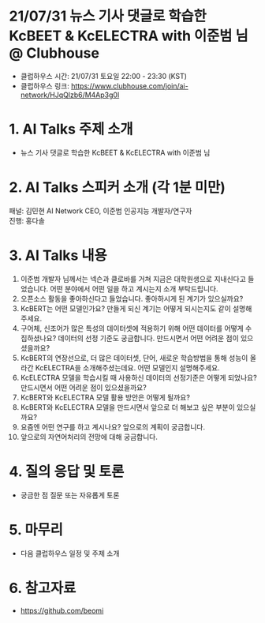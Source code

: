 # 21/07/31 뉴스 기사 댓글로 학습한 KcBEET & KcELECTRA with 이준범 님 @ Clubhouse

- 클럽하우스 시간: 21/07/31 토요일 22:00 - 23:30 (KST)
- 클럽하우스 링크: https://www.clubhouse.com/join/ai-network/HJqQlzb6/M4Ap3g0l

# 1. AI Talks 주제 소개
- 뉴스 기사 댓글로 학습한 KcBEET & KcELECTRA with 이준범 님

# 2. AI Talks 스피커 소개 (각 1분 미만)
패널: 김민현 AI Network CEO, 이준범 인공지능 개발자/연구자  
진행: 홍다솔   

# 3. AI Talks 내용

1. 이준범 개발자 님께서는 넥슨과 클로바를 거쳐 지금은 대학원생으로 지내신다고 들었습니다. 어떤 분야에서 어떤 일을 하고 계시는지 소개 부탁드립니다.  
2. 오픈소스 활동을 좋아하신다고 들었습니다. 좋아하시게 된 계기가 있으실까요?  
3. KcBERT는 어떤 모델인가요? 만들게 되신 계기는 어떻게 되시는지도 같이 설명해주세요.  
4. 구어체, 신조어가 많은 특성의 데이터셋에 적용하기 위해 어떤 데이터를 어떻게 수집하셨나요? 데이터의 선정 기준도 궁금합니다. 만드시면서 어떤 어려운 점이 있으셨을까요?  
5. KcBERT의 연장선으로, 더 많은 데이터셋, 단어, 새로운 학습방법을 통해 성능이 올라간 KcELECTRA을 소개해주셨는데요. 어떤 모델인지 설명해주세요.  
6. KcELECTRA 모델을 학습시킬 때 사용하신 데이터의 선정기준은 어떻게 되었나요? 만드시면서 어떤 어려운 점이 있으셨을까요?  
7. KcBERT와 KcELECTRA 모델 활용 방안은 어떻게 될까요?  
8. KcBERT와 KcELECTRA 모델을 만드시면서 앞으로 더 해보고 싶은 부분이 있으실까요?  
9. 요즘엔 어떤 연구를 하고 계시나요? 앞으로의 계획이 궁금합니다.   
10. 앞으로의 자연어처리의 전망에 대해 궁금합니다.  

# 4. 질의 응답 및 토론 
- 궁금한 점 질문 또는 자유롭게 토론  

# 5. 마무리   
- 다음 클럽하우스 일정 및 주제 소개  

# 6. 참고자료
-  https://github.com/beomi



